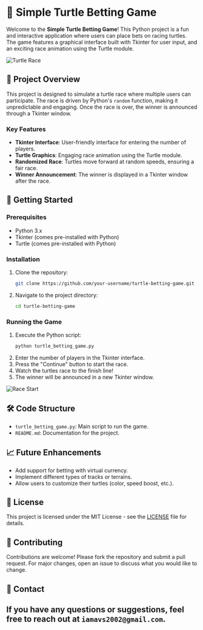 # 🐢 Simple Turtle Betting Game
 
Welcome to the **Simple Turtle Betting Game**! This Python project is a fun and interactive application where users can place bets on racing turtles. The game features a graphical interface built with Tkinter for user input, and an exciting race animation using the Turtle module.

![Turtle Race](https://media1.giphy.com/media/v1.Y2lkPTc5MGI3NjExb3A0YzhuaGswN2J0bDJqaXF2OXRpazYyMzdmdjdmZnl5bDEwcjZrbiZlcD12MV9naWZzX3NlYXJjaCZjdD1n/od1ZGKWL5bsIlwqR6l/giphy.webp)
 
## 🎯 Project Overview

This project is designed to simulate a turtle race where multiple users can participate. The race is driven by Python's `random` function, making it unpredictable and engaging. Once the race is over, the winner is announced through a Tkinter window.

### Key Features
- **Tkinter Interface**: User-friendly interface for entering the number of players.
- **Turtle Graphics**: Engaging race animation using the Turtle module.
- **Randomized Race**: Turtles move forward at random speeds, ensuring a fair race.
- **Winner Announcement**: The winner is displayed in a Tkinter window after the race.

## 🚀 Getting Started

### Prerequisites
- Python 3.x
- Tkinter (comes pre-installed with Python)
- Turtle (comes pre-installed with Python)

### Installation
1. Clone the repository:
   ```bash
   git clone https://github.com/your-username/turtle-betting-game.git
   ```
2. Navigate to the project directory:
   ```bash
   cd turtle-betting-game
   ```

### Running the Game
1. Execute the Python script:
   ```bash
   python turtle_betting_game.py
   ```
2. Enter the number of players in the Tkinter interface.
3. Press the "Continue" button to start the race.
4. Watch the turtles race to the finish line!
5. The winner will be announced in a new Tkinter window.


![Race Start](https://media1.giphy.com/media/Z65zgsKhP8UCfV3Qg0/200.webp?cid=790b7611atvuboufe680wbmbf1wdmkw9doysv12qoc65q125&ep=v1_gifs_search&rid=200.webp&ct=g)

## 🛠️ Code Structure

- `turtle_betting_game.py`: Main script to run the game.
- `README.md`: Documentation for the project.

## 📈 Future Enhancements
- Add support for betting with  virtual currency.
- Implement different types of tracks or terrains.
- Allow users to customize their turtles (color, speed boost, etc.).

## 📄 License
This project is licensed under the MIT License - see the [LICENSE](LICENSE) file for details.

## 🤝 Contributing
Contributions are welcome! Please fork the repository and submit a pull request. For major changes, open an issue to discuss what you would like to change.

## 📧 Contact
If you have any questions or suggestions, feel free to reach out at `iamavs2002@gmail.com`.
---
